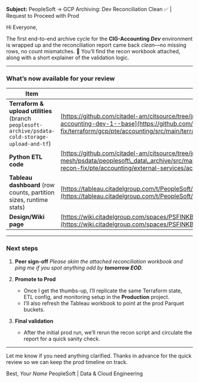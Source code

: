 **Subject:** PeopleSoft → GCP Archiving: Dev Reconciliation Clean ✅ | Request to Proceed with Prod

Hi Everyone,

The first end-to-end archive cycle for the **CIG-Accounting *Dev*** environment is wrapped up and the reconciliation report came back *clean*—no missing rows, no count mismatches. 🎉
You’ll find the recon workbook attached, along with a short explainer of the validation logic.

---

### What’s now available for your review

| Item                                                                                             | Link                                                                                                                                                                                                                                                                                                                                                                                 |
| ------------------------------------------------------------------------------------------------ | ------------------------------------------------------------------------------------------------------------------------------------------------------------------------------------------------------------------------------------------------------------------------------------------------------------------------------------------------------------------------------------ |
| **Terraform & upload utilities** (branch `peoplesoft-archive/psdata-cold-storage-upload-and-tf`) | [https://github.com/citadel-am/citsource/tree/jm/psdata-partition-recon-fix/terraform/gcp/pte/accounting/src/main/terraform/cig-accounting-dev-1--base](https://github.com/citadel-am/citsource/tree/jm/psdata-partition-recon-fix/terraform/gcp/pte/accounting/src/main/terraform/cig-accounting-dev-1--base)                                                                       |
| **Python ETL code**                                                                              | [https://github.com/citadel-am/citsource/tree/jm/psdata-partition-recon-fix/pte/accounting/external-services/acctgateway/data-mesh/psdata/peoplesoft\_data\_archive/src/main/python/psdata](https://github.com/citadel-am/citsource/tree/jm/psdata-partition-recon-fix/pte/accounting/external-services/acctgateway/data-mesh/psdata/peoplesoft_data_archive/src/main/python/psdata) |
| **Tableau dashboard** (row counts, partition sizes, runtime stats)                               | [https://tableau.citadelgroup.com/t/PeopleSoft/views/citadel\_peoplesoft\_archived\_reports/Dashboard1](https://tableau.citadelgroup.com/t/PeopleSoft/views/citadel_peoplesoft_archived_reports/Dashboard1)                                                                                                                                                                          |
| **Design/Wiki page**                                                                             | [https://wiki.citadelgroup.com/spaces/PSFINKB/pages/1173825572/Parquet+Exporter+for+PeopleSoft+SQL+Server+Cloud+Storage](https://wiki.citadelgroup.com/spaces/PSFINKB/pages/1173825572/Parquet+Exporter+for+PeopleSoft+SQL+Server+Cloud+Storage)                                                                                                                                     |

---

### Next steps

1. **Peer sign-off**
   *Please skim the attached reconciliation workbook and ping me if you spot anything odd by **tomorrow EOD**.*

2. **Promote to Prod**

   * Once I get the thumbs-up, I’ll replicate the same Terraform state, ETL config, and monitoring setup in the **Production** project.
   * I’ll also refresh the Tableau workbook to point at the prod Parquet buckets.

3. **Final validation**

   * After the initial prod run, we’ll rerun the recon script and circulate the report for a quick sanity check.

---

Let me know if you need anything clarified. Thanks in advance for the quick review so we can keep the prod timeline on track.

Best,
*Your Name*
PeopleSoft | Data & Cloud Engineering
